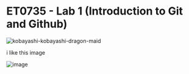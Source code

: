 # ET0735 - Lab 1 (Introduction to Git and Github)



![kobayashi-kobayashi-dragon-maid](https://user-images.githubusercontent.com/130963401/232409978-55c97663-b68e-4179-9371-4c38b7b1f2a9.gif)

i like this image

![image](https://user-images.githubusercontent.com/130963401/232413783-fed8dcf3-52f6-48f2-b553-abaa01ace6c3.png)
